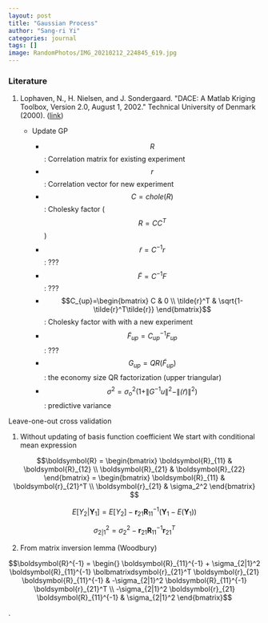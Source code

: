 ```yaml
---
layout: post
title: "Gaussian Process"
author: "Sang-ri Yi"
categories: journal
tags: []
image: RandomPhotos/IMG_20210212_224845_619.jpg
---
```


### Literature

1. Lophaven, N., H. Nielsen, and J. Sondergaard. "DACE: A Matlab Kriging Toolbox, Version 2.0, August 1, 2002." Technical University of Denmark (2000). ([link](https://www.omicron.dk/dace/dace.pdf))

	* Update GP

		- $$R$$ : Correlation matrix for existing experiment
		- $$r$$ : Correlation vector for new experiment
		- $$C=chole(R)$$ : Cholesky factor ($$R=CC^T$$)
		- $$\tilde{r}=C^{-1}r$$ : ???
		- $$\tilde{F}=C^{-1}F$$ : ???
		- $$C_{up}=\begin{bmatrix} C & 0 \\ \tilde{r}^T & \sqrt{1-\tilde{r}^T\tilde{r}} \end{bmatrix}$$: Cholesky factor with with a new experiment
		- $$\tilde{F}_{up}=C_{up}^{-1} F_{up}$$ : ???
		- $$G_{up} = QR(\tilde{F}_{up})$$ : the economy size QR factorization (upper triangular)
		- $$\sigma^2 = \sigma^2_o (1+\|G^{-1}u\|^2-\|\tilde(r)\|^2)$$ : predictive variance


Leave-one-out cross validation
1. Without updating of basis function coefficient
We start with conditional mean expression

$$\boldsymbol{R} = \begin{bmatrix} \boldsymbol{R}_{11} & \boldsymbol{R}_{12} \\ \boldsymbol{R}_{21} & \boldsymbol{R}_{22} \end{bmatrix} = \begin{bmatrix} \boldsymbol{R}_{11} & \boldsymbol{r}_{21}^T \\ \boldsymbol{r}_{21} & \sigma_2^2 \end{bmatrix} $$





$$E[Y_2|\boldsymbol{Y}_1] = E[Y_2] -  \boldsymbol{r}_{21} \boldsymbol{R}_{11}^{-1}  (\boldsymbol{Y}_1 - E(\boldsymbol{Y}_1))   $$



$$\sigma_{2|1}^2 = \sigma_2^2 - \boldsymbol{r}_{21}\boldsymbol{R}_{11}^{-1} \boldsymbol{r}_{21}^T $$

2. From matrix inversion lemma (Woodbury)

$$\boldsymbol{R}^{-1} =
\begin{} 
 \boldsymbol{R}_{11}^{-1} + \sigma_{2|1}^2 \boldsymbol{R}_{11}^{-1} \bolbmatrixdsymbol{r}_{21}^T \boldsymbol{r}_{21} \boldsymbol{R}_{11}^{-1}  &
 -\sigma_{2|1}^2 \boldsymbol{R}_{11}^{-1}   \boldsymbol{r}_{21}^T \\ 
 -\sigma_{2|1}^2 \boldsymbol{r}_{21} \boldsymbol{R}_{11}^{-1} & 
 \sigma_{2|1}^2
\end{bmatrix}$$

.